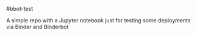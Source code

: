 #bbot-test

A simple repo with a Jupyter notebook just for testing some deployments via Binder and Binderbot
